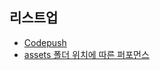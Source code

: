 ## 리스트업

- [Codepush](https://github.com/taeyoungs/Goals/tree/main/react-native/Codepush)
- [assets 폴더 위치에 따른 퍼포먼스](https://github.com/taeyoungs/Goals/blob/main/react-native/assets_%ED%8F%B4%EB%8D%94_%EC%9C%84%EC%B9%98%EC%97%90_%EB%94%B0%EB%A5%B8_%ED%8D%BC%ED%8F%AC%EB%A8%BC%EC%8A%A4.md)
